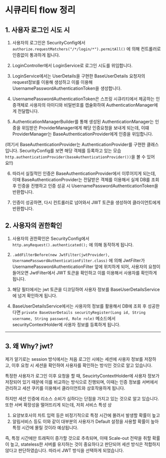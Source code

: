 # 시큐리티 flow 정리

## 1. 사용자 로그인 시도 시

1. 사용자의 로그인은 SecurityConfig에서 ```authorize.requestMatchers("/*/login/*").permitAll()``` 에 의해
컨트롤러로 인증없이 통과하게 됩니다.

2. LoginController에서 LoginService로 로그인 시도를 위임합니다.

3. LoginService에서는 UserDetails을 구현한 BaseUserDetails 요청자의 request정보를 이용해 생성하고
이를 이용해 UsernamePasswordAuthenticationToken을 생성합니다.

4. UsernamePasswordAuthenticationToken은 스프링 시큐리티에서 제공하는 인증객체로 사용자의 아이디와 비밀번호를 캡슐화하여
AuthenticationManager에게 전달합니다.

5. AuthenticationManagerBuilder를 통해 생성된 AuthenticationManager는 인증을 위임받은 ProviderManager에게
해당 인증요청을 보내게 되는데, 이떄 ProviderManager는 BaseAuthenticationProvider에게 인증을 위임합니다.

(여기서 BaseAuthenticationProvider는 AuthenticationProvider를 구현한 클래스입니다. SecurityConfig를 보면 해당 객체를
등록하고 있는 모습 ```http.authenticationProvider(baseAuthenticationProvider())```을 볼 수 있어요!!)

6. 따라서 실질적인 인증은 BaseAuthenticationProvider에서 이루어지게 되는데, 이때 BaseAuthenticationProvider는
전달받은 객체를 이용해서 실제 DB를 조회 후 인증을 진행하고 인증 성공 시 UsernamePasswordAuthenticationToken을 반환합니다.

7. 인증이 성공하면, 다시 컨트롤러로 넘어와서 JWT 토큰을 생성하여 클라이언트에게 반환합니다.

## 2. 사용자의 권한확인

1. 사용자의 권한확인은 SecurityConfig에서 ```http.anyRequest().authenticated();``` 에 의해 동작하게 됩니다.

2. ```.addFilterBefore(new JwtFilter(jwtProvider), UsernamePasswordAuthenticationFilter.class)``` 에 의해
JwtFilter가 UsernamePasswordAuthenticationFilter 앞에 위치하게 되어, 사용자의 요청이 들어오면 JwtFilter에서
JWT 토큰을 확인하고 이를 이용해서 사용자를 확인하게 됩니다.

3. 해당 필터에서는 jwt 토큰을 디코딩하여 사용자 정보를 BaseUserDetailsService에 넘겨 확인하게 됩니다.

4. BaseUserDetailsService에서는 사용자의 정보를 활용해서 DB에 조회 후 성공한다면 
```private BaseUserDetails securityRegister(Long id, String username, String password, Role role)```
메소드에서 securityContextHolder에 사용자 정보를 등록하게 됩니다.

---
## 3. 왜 Why? jwt?

제가 알기로는 session 방식에서는 처음 로그인 시에는 세션에 사용자 정보를 저장하고, 
이후 요청 시 세션을 확인하여 사용자를 확인하는 방식인 것으로 알고 있습니다.

특정한 사용자가 로그인 이후 요청을 할 때, SeucirtyContextHolder에 사용자 정보가 저장되어 있기 때문에 
이를 비교하는 방식으로 진행되며, 이때는 인증 정보를 서버에서 관리하고 세션 쿠키를 이용해서 클라이언트와 상호작용하게 됩니다.

하지만 세션 인증에 리소스 소비가 심하다는 단점을 가지고 있는 것으로 알고 있습니다.
또한 서버 확장성을 떨어뜨리게 되는데, 저희 서비스 특성 상 

1. 요양보호사의 차트 입력 등은 비정기적으로 특정 시간에 몰려서 발생할 확률이 높고
2. 알림서비스 등도 이와 같이 대부분의 사용자가 Default 설정을 사용할 확률이 높아 특정 시간에 몰릴 것이라 예상됩니다.

즉, 특정 시간에만 트래픽이 증가할 것으로 추측되며, 이때 Scale-out 전략을 취할 확률이 높고,
stateless한 서버를 유지하는 것이 중요하다고 판단되어 세션 방식은 적합하지 않다고 판단하였습니다.
따라서 JWT 방식을 선택하게 되었습니다.